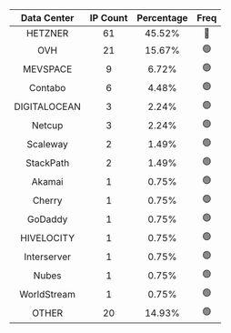 | Data Center | IP Count | Percentage | Freq |
|:------------:|:--------:|:-----------:|:-----:|
| HETZNER | 61 | 45.52% | 🔴 |
| OVH | 21 | 15.67% | 🟢 |
| MEVSPACE | 9 | 6.72% | 🟢 |
| Contabo | 6 | 4.48% | 🟢 |
| DIGITALOCEAN | 3 | 2.24% | 🟢 |
| Netcup | 3 | 2.24% | 🟢 |
| Scaleway | 2 | 1.49% | 🟢 |
| StackPath | 2 | 1.49% | 🟢 |
| Akamai | 1 | 0.75% | 🟢 |
| Cherry | 1 | 0.75% | 🟢 |
| GoDaddy | 1 | 0.75% | 🟢 |
| HIVELOCITY | 1 | 0.75% | 🟢 |
| Interserver | 1 | 0.75% | 🟢 |
| Nubes | 1 | 0.75% | 🟢 |
| WorldStream | 1 | 0.75% | 🟢 |
| OTHER | 20 | 14.93% | 🟢 |